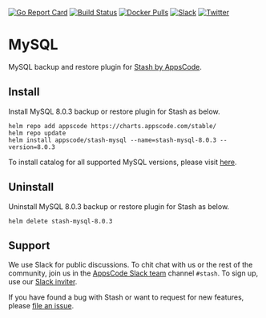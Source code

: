 [![Go Report Card](https://goreportcard.com/badge/stash.appscode.dev/mysql)](https://goreportcard.com/report/stash.appscode.dev/mysql)
[![Build Status](https://travis-ci.org/stashed/mysql.svg?branch=master)](https://travis-ci.org/stashed/mysql)
[![Docker Pulls](https://img.shields.io/docker/pulls/stashed/stash-mysql.svg)](https://hub.docker.com/r/stashed/stash-mysql/)
[![Slack](https://slack.appscode.com/badge.svg)](https://slack.appscode.com)
[![Twitter](https://img.shields.io/twitter/follow/appscodehq.svg?style=social&logo=twitter&label=Follow)](https://twitter.com/intent/follow?screen_name=AppsCodeHQ)

# MySQL

MySQL backup and restore plugin for [Stash by AppsCode](https://appscode.com/products/stash).

## Install

Install MySQL 8.0.3 backup or restore plugin for Stash as below.

```console
helm repo add appscode https://charts.appscode.com/stable/
helm repo update
helm install appscode/stash-mysql --name=stash-mysql-8.0.3 --version=8.0.3
```

To install catalog for all supported MySQL versions, please visit [here](https://github.com/stashed/catalog).

## Uninstall

Uninstall MySQL 8.0.3 backup or restore plugin for Stash as below.

```console
helm delete stash-mysql-8.0.3
```

## Support

We use Slack for public discussions. To chit chat with us or the rest of the community, join us in the [AppsCode Slack team](https://appscode.slack.com/messages/C8NCX6N23/details/) channel `#stash`. To sign up, use our [Slack inviter](https://slack.appscode.com/).

If you have found a bug with Stash or want to request for new features, please [file an issue](https://github.com/stashed/project/issues/new).
